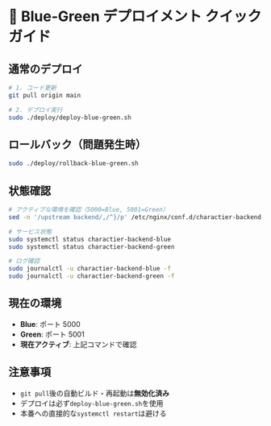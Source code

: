 # 🚀 Blue-Green デプロイメント クイックガイド

## 通常のデプロイ

```bash
# 1. コード更新
git pull origin main

# 2. デプロイ実行
sudo ./deploy/deploy-blue-green.sh
```

## ロールバック（問題発生時）

```bash
sudo ./deploy/rollback-blue-green.sh
```

## 状態確認

```bash
# アクティブな環境を確認（5000=Blue, 5001=Green）
sed -n '/upstream backend/,/^}/p' /etc/nginx/conf.d/charactier-backend-upstream.conf | grep "server 127.0.0.1:" | grep -v "#"

# サービス状態
sudo systemctl status charactier-backend-blue
sudo systemctl status charactier-backend-green

# ログ確認
sudo journalctl -u charactier-backend-blue -f
sudo journalctl -u charactier-backend-green -f
```

## 現在の環境

- **Blue**: ポート 5000
- **Green**: ポート 5001
- **現在アクティブ**: 上記コマンドで確認

## 注意事項

- `git pull`後の自動ビルド・再起動は**無効化済み**
- デプロイは必ず`deploy-blue-green.sh`を使用
- 本番への直接的な`systemctl restart`は避ける